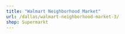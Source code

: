 ```yaml
---
title: "Walmart Neighborhood Market"
url: /dallas/walmart-neighborhood-market-3/
shop: Supermarkt
---
```

